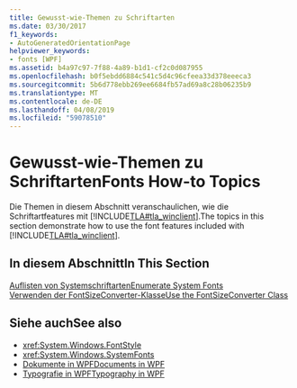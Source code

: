 ```yaml
---
title: Gewusst-wie-Themen zu Schriftarten
ms.date: 03/30/2017
f1_keywords:
- AutoGeneratedOrientationPage
helpviewer_keywords:
- fonts [WPF]
ms.assetid: b4a97c97-7f88-4a89-b1d1-cf2c0d087955
ms.openlocfilehash: b0f5ebdd6884c541c5d4c96cfeea33d378eeeca3
ms.sourcegitcommit: 5b6d778ebb269ee6684fb57ad69a8c28b06235b9
ms.translationtype: MT
ms.contentlocale: de-DE
ms.lasthandoff: 04/08/2019
ms.locfileid: "59078510"
---
```

# <a name="fonts-how-to-topics"></a><span data-ttu-id="0a313-102">Gewusst-wie-Themen zu Schriftarten</span><span class="sxs-lookup"><span data-stu-id="0a313-102">Fonts How-to Topics</span></span>
<span data-ttu-id="0a313-103">Die Themen in diesem Abschnitt veranschaulichen, wie die Schriftartfeatures mit [!INCLUDE[TLA#tla_winclient](../../../../includes/tlasharptla-winclient-md.md)].</span><span class="sxs-lookup"><span data-stu-id="0a313-103">The topics in this section demonstrate how to use the font features included with [!INCLUDE[TLA#tla_winclient](../../../../includes/tlasharptla-winclient-md.md)].</span></span>  
  
## <a name="in-this-section"></a><span data-ttu-id="0a313-104">In diesem Abschnitt</span><span class="sxs-lookup"><span data-stu-id="0a313-104">In This Section</span></span>  
 [<span data-ttu-id="0a313-105">Auflisten von Systemschriftarten</span><span class="sxs-lookup"><span data-stu-id="0a313-105">Enumerate System Fonts</span></span>](how-to-enumerate-system-fonts.md)  
 [<span data-ttu-id="0a313-106">Verwenden der FontSizeConverter-Klasse</span><span class="sxs-lookup"><span data-stu-id="0a313-106">Use the FontSizeConverter Class</span></span>](how-to-use-the-fontsizeconverter-class.md)  
  
## <a name="see-also"></a><span data-ttu-id="0a313-107">Siehe auch</span><span class="sxs-lookup"><span data-stu-id="0a313-107">See also</span></span>

- <xref:System.Windows.FontStyle>
- <xref:System.Windows.SystemFonts>
- [<span data-ttu-id="0a313-108">Dokumente in WPF</span><span class="sxs-lookup"><span data-stu-id="0a313-108">Documents in WPF</span></span>](documents-in-wpf.md)
- [<span data-ttu-id="0a313-109">Typografie in WPF</span><span class="sxs-lookup"><span data-stu-id="0a313-109">Typography in WPF</span></span>](typography-in-wpf.md)
